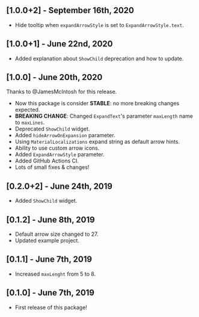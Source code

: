 ## [1.0.0+2] - September 16th, 2020

* Hide tooltip when `expandArrowStyle` is set to `ExpandArrowStyle.text`.

## [1.0.0+1] - June 22nd, 2020

* Added explanation about `ShowChild` deprecation and how to update.

## [1.0.0] - June 20th, 2020

Thanks to @JamesMcIntosh for this release.
* Now this package is consider **STABLE**: no more breaking changes expected.
* **BREAKING CHANGE**: Changed `ExpandText`'s parameter `maxLength` name to `maxLines`.
* Deprecated `ShowChild` widget.
* Added `hideArrowOnExpansion` parameter.
* Using `MaterialLocalizations` expand string as default arrow hints.
* Ability to use custom arrow icons.
* Added `ExpandArrowStyle` parameter.
* Added GitHub Actions CI.
* Lots of small fixes & changes!

## [0.2.0+2] - June 24th, 2019

* Added `ShowChild` widget.

## [0.1.2] - June 8th, 2019

* Default arrow size changed to 27.
* Updated example project.

## [0.1.1] - June 7th, 2019

* Increased `maxLenght` from 5 to 8.

## [0.1.0] - June 7th, 2019

* First release of this package!
